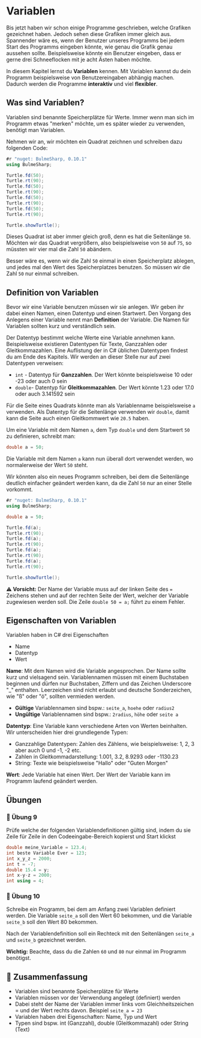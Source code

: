 # Variablen 

Bis jetzt haben wir schon einige Programme geschrieben, welche Grafiken gezeichnet haben.
Jedoch sehen diese Grafiken immer gleich aus. 
Spannender wäre es, wenn der Benutzer unseres Programms bei jedem Start
des Programms eingeben könnte, wie genau die Grafik genau aussehen sollte.
Beispielsweise könnte ein Benutzer eingeben,
dass er gerne drei Schneeflocken mit je acht Ästen haben möchte.

In diesem Kapitel lernst du **Variablen** kennen.
Mit Variablen kannst du dein Programm beispielsweise von
Benutzereingaben abhängig machen.
Dadurch werden die Programme **interaktiv** und viel **flexibler**.

## Was sind Variablen?
Variablen sind benannte Speicherplätze für Werte.
Immer wenn man sich im Programm etwas "merken" möchte,
um es später wieder zu verwenden, benötigt man Variablen.

Nehmen wir an, wir möchten ein Quadrat zeichnen und schreiben dazu folgenden Code:

```cs
#r "nuget: BulmeSharp, 0.10.1"
using BulmeSharp;

Turtle.fd(50);
Turtle.rt(90);
Turtle.fd(50);
Turtle.rt(90);
Turtle.fd(50);
Turtle.rt(90);
Turtle.fd(50);
Turtle.rt(90);

Turtle.showTurtle();
```

Dieses Quadrat ist aber immer gleich groß, denn es hat die Seitenlänge `50`.
Möchten wir das Quadrat vergrößern, also beispielsweise von `50` auf `75`,
so müssten wir vier mal die Zahl `50` abändern.

Besser wäre es, wenn wir die Zahl `50` einmal in einen Speicherplatz ablegen,
und jedes mal den Wert des Speicherplatzes benutzen.
So müssen wir die Zahl `50` nur einmal schreiben.

## Definition von Variablen

Bevor wir eine Variable benutzen müssen wir sie anlegen.
Wir geben ihr dabei einen Namen, einen Datentyp und einen Startwert.
Den Vorgang des Anlegens einer Variable nennt man **Definition** der Variable.
Die Namen für Variablen sollten kurz und verständlich sein.

Der Datentyp bestimmt welche Werte eine Variable annehmen kann.
Beispielsweise existieren Datentypen für Texte, Ganzzahlen oder Gleitkommazahlen.
Eine Auflistung der in C# üblichen Datentypen findest du am Ende des Kapitels.
Wir werden an dieser Stelle nur auf zwei Datentypen verweisen:
* `int` - Datentyp für **Ganzzahlen**. Der Wert könnte beispielsweise 10 oder -23 oder auch 0 sein
* `double`- Datentyp für **Gleitkommazahlen**. Der Wert könnte 1.23 oder 17.0 oder auch 3.141592 sein

Für die Seite eines Quadrats könnte man als Variablenname beispielsweise `a` verwenden.
Als Datentyp für die Seitenlänge verwenden wir `double`, damit kann die Seite auch
einen Gleitkommwert wie `20.5` haben.

Um eine Variable mit dem Namen `a`, dem Typ `double` und dem Startwert `50` zu definieren,
schreibt man:

```cs
double a = 50;
```


Die Variable mit dem Namen `a` kann nun überall dort verwendet werden,
wo normalerweise der Wert `50` steht.

Wir könnten also ein neues Programm schreiben,
bei dem die Seitenlänge deutlich einfacher geändert werden kann,
da die Zahl `50` nur an einer Stelle vorkommt.


```cs
#r "nuget: BulmeSharp, 0.10.1"
using BulmeSharp;

double a = 50;

Turtle.fd(a);
Turtle.rt(90);
Turtle.fd(a);
Turtle.rt(90);
Turtle.fd(a);
Turtle.rt(90);
Turtle.fd(a);
Turtle.rt(90);

Turtle.showTurtle();
```

**⚠️ Vorsicht:** Der Name der Variable muss auf der linken Seite des `=` Zeichens stehen
und auf der rechten Seite der Wert, welcher der Variable zugewiesen werden soll.
Die Zeile `double 50 = a;` führt zu einem Fehler.


## Eigenschaften von Variablen

Variablen haben in C# drei Eigenschaften

+ Name
+ Datentyp
+ Wert

**Name**: Mit dem Namen wird die Variable angesprochen.
Der Name sollte kurz und vielsagend sein.
Variablennamen müssen mit einem Buchstaben beginnen und 
dürfen nur Buchstaben, Ziffern und das Zeichen Underscore "_" enthalten.
Leerzeichen sind nicht erlaubt und deutsche Sonderzeichen,
wie "ß" oder "ö", sollten vermieden werden.

+ **Gültige** Variablennamen sind bspw.: `seite_a`, `hoehe` oder `radius2`
+ **Ungültige** Variablennamen sind bspw.: `2radius`, `höhe` oder `seite a`


**Datentyp**: Eine Variable kann verschiedene Arten von Werten beinhalten.
Wir unterscheiden hier drei grundlegende Typen:

+ Ganzzahlige Datentypen: Zahlen des Zählens, wie beispielsweise: 1, 2, 3 aber auch 0 und -1, -2 etc.
+ Zahlen in Gleitkommadarstellung: 1.001, 3.2, 8.9293 oder -1130.23
+ String: Texte wie beispielsweise "Hallo" oder "Guten Morgen"

**Wert**: Jede Variable hat einen Wert. Der Wert der Variable kann
im Programm laufend geändert werden. 



## Übungen

### 📝 Übung 9
Prüfe welche der folgenden Variablendefinitionen gültig sind,
indem du sie Zeile für Zeile in den Codeeingabe-Bereich kopierst und Start klickst

```c#
double meine_Variable = 123.4;
int beste Variable Ever = 123;
int x_y_z = 2000;
int t = -7;
double 15.4 = y;
int x-y-z = 2000;
int using = 4;
```

### 📝 Übung 10

Schreibe ein Programm, bei dem am Anfang zwei Variablen definiert werden.
Die Variable `seite_a` soll den Wert 60 bekommen, und die Variable `seite_b`
soll den Wert 80 bekommen.

Nach der Variablendefinition soll ein Rechteck mit den Seitenlängen
`seite_a` und `seite_b` gezeichnet werden.

**Wichtig:** Beachte, dass du die Zahlen `60` und `80` nur einmal im Programm benötigst. 


## 🧭 Zusammenfassung

+ Variablen sind benannte Speicherplätze für Werte
+ Variablen müssen vor der Verwendung angelegt (definiert) werden
+ Dabei steht der Name der Variablen immer links vom Gleichheitszeichen = und der Wert rechts davon. Beispiel `seite_a = 23`
+ Variablen haben drei Eigenschaften: Name, Typ und Wert
+ Typen sind bspw. int (Ganzzahl), double (Gleitkommazahl) oder String (Text)
























